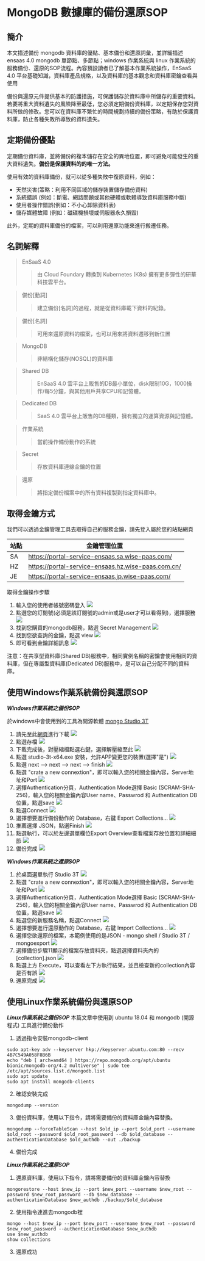MongoDB 數據庫的備份還原SOP
==========================================

簡介
------------------------------------------
本文描述備份 mongodb 資料庫的優點、基本備份和還原詞彙，並詳細描述 ensaas 4.0 mongodb 單節點、多節點；windows 作業系統與 linux 作業系統的服務備份、還原的SOP流程。內容預設讀者已了解基本作業系統操作，EnSaaS 4.0 平台基礎知識，資料庫產品規格，以及資料庫的基本觀念和資料庫密鑰查看與使用

備份與還原元件提供基本的防護措施，可保護儲存於資料庫中所儲存的重要資料。若要將重大資料遺失的風險降至最低，您必須定期備份資料庫，以定期保存您對資料所做的修改。您可以在資料庫不繁忙的時間規劃持續的備份策略，有助於保護資料庫，防止各種失敗所導致的資料遺失。

定期備份優點
------------------------------------------
定期備份資料庫，並將備份的複本儲存在安全的異地位置，即可避免可能發生的重大資料遺失。**備份是保護資料的的唯一方法。**

使用有效的資料庫備份，就可以從多種失敗中復原資料，例如：
* 天然災害(策略：利用不同區域的儲存裝置儲存備份資料)
* 系統錯誤 (例如：斷電、網路問題或其他硬體或軟體導致資料庫服務中斷)
* 使用者操作錯誤(例如：不小心卸除資料表)
* 儲存媒體故障 (例如：磁碟機損壞或伺服器永久損毀)

此外，定期的資料庫備份的檔案，可以利用還原功能來進行搬遷任務。

名詞解釋
------------------------------------------
> EnSaaS 4.0 
>> 由 Cloud Foundary 轉換到 Kubernetes (K8s) 擁有更多彈性的研華科技雲平台。

> 備份[動詞]
>> 建立備份[名詞]的過程，就是從資料庫載下資料的紀錄。

> 備份[名詞]
>> 可用來還原資料的檔案，也可以用來將資料遷移到新位置

> MongoDB
>> 非結構化儲存(NOSQL)的資料庫

> Shared DB
>> EnSaaS 4.0 雲平台上販售的DB最小單位，disk限制10G，1000操作/每5分鐘，與其他用戶共享CPU和記憶體。

> Dedicated DB
>> SaaS 4.0 雲平台上販售的DB種類，擁有獨立的運算資源與記憶體。

> 作業系統
>> 當前操作備份動作的系統

> Secret 
>> 存放資料庫連線金鑰的位置

> 還原
>> 將指定備份檔案中的所有資料複製到指定資料庫中。

取得金鑰方式
-------------------------------------------------------------------------------
我們可以透過金鑰管理工具去取得自己的服務金鑰，請先登入屬於您的站點網頁

| 站點 | 金鑰管理位置 | 
| --- | --- |
| SA | https://portal-service-ensaas.sa.wise-paas.com/ |
| HZ | https://portal-service-ensaas.hz.wise-paas.com.cn/ |
| JE | https://portal-service-ensaas.jp.wise-paas.com/ |

取得金鑰操作步驟
1. 輸入您的使用者帳號密碼登入
![](../uploads/images/MongoDB/1-1.jpg)
2. 點選您的訂閱號(必須是該訂閱號的admin或是user才可以看得到)，選擇服務
![](../uploads/images/MongoDB/1-2.jpg)
3. 找到您購買的mongodb服務，點選 Secret Management
![](../uploads/images/MongoDB/1-3.jpg)
4. 找到您欲查詢的金鑰，點選 view
![](../uploads/images/MongoDB/1-4.jpg)
5. 即可看到金鑰詳細訊息
![](../uploads/images/MongoDB/1-5.jpg)

注意：在共享型資料庫(Shared DB)服務中，相同實例名稱的密鑰會使用相同的資料庫，但在專屬型資料庫(Dedicated DB)服務中，是可以自己分配不同的資料庫。 

使用Windows作業系統備份與還原SOP
-------------------------------------------------------------------------------
***Windows作業系統之備份SOP***

於windows中會使用到的工具為開源軟體 [mongo Studio 3T](https://studio3t.com/)
1. 請先至此[網頁](https://studio3t.com/download-thank-you/?OS=win64)進行下載
![](../uploads/images/MongoDB/2-1.jpg)
2. 點選存檔
![](../uploads/images/MongoDB/2-2.jpg)
3. 下載完成後，對壓縮檔點選右鍵，選擇解壓縮至此
![](../uploads/images/MongoDB/2-3.jpg)
4. 點選 studio-3t-x64.exe 安裝，允許APP變更您的裝置(選擇"是")
![](../uploads/images/MongoDB/2-4.jpg)
5. 點選 next --> next --> next --> finish
![](../uploads/images/MongoDB/2-5.jpg)
6. 點選 "crate a new connextion"，即可以輸入您的相關金鑰內容，Server地址和Port
![](../uploads/images/MongoDB/2-6.jpg)
7. 選擇Authentication分頁，Authentication Mode選擇 Basic (SCRAM-SHA-256)，輸入您的相關金鑰內容User name、Passwrod 和 Authentication DB位置，點選save
![](../uploads/images/MongoDB/2-7.jpg)
8. 點選Connect
![](../uploads/images/MongoDB/2-8.jpg)
9. 選擇想要進行備份動作的 Database，右鍵 Export Collections...
![](../uploads/images/MongoDB/2-9.jpg)
10. 推薦選擇 JSON，點選Finish
![](../uploads/images/MongoDB/2-10.jpg)
11. 點選執行，可以於左邊選單欄位Export Overview查看檔案存放位置和詳細細節
![](../uploads/images/MongoDB/2-11.jpg)
12. 備份完成
![](../uploads/images/MongoDB/2-12.jpg)

***Windows作業系統之還原SOP***
1. 於桌面選單執行 Studio 3T
![](../uploads/images/MongoDB/3-1.jpg)
2. 點選 "crate a new connextion"，即可以輸入您的相關金鑰內容，Server地址和Port
![](../uploads/images/MongoDB/3-2.jpg)
3. 選擇Authentication分頁，Authentication Mode選擇 Basic (SCRAM-SHA-256)，輸入您的相關金鑰內容User name、Passwrod 和 Authentication DB位置，點選save
![](../uploads/images/MongoDB/3-3.jpg)
4. 點選您的新服務名稱，點選Connect
![](../uploads/images/MongoDB/3-4.jpg)
5. 選擇想要進行還原動作的 Database，右鍵 Import Collections...
![](../uploads/images/MongoDB/3-5.jpg)
6. 選擇您欲還原的檔案，本範例使用的是JSON - mongo shell / Studio 3T / mongoexport
![](../uploads/images/MongoDB/3-6.jpg)
7. 選擇備份步驟11顯示的檔案存放資料夾，點選選擇資料夾內的 [collection].json
![](../uploads/images/MongoDB/3-7.jpg)
8. 點選上方 Execute，可以查看左下方執行結果，並且檢查新的collection內容是否有誤
![](../uploads/images/MongoDB/3-8.jpg)
9. 還原完成
![](../uploads/images/MongoDB/3-9.jpg)

使用Linux作業系統備份與還原SOP
-------------------------------------------------------------------------------

***Linux作業系統之備份SOP***
本篇文章中使用到 ubuntu 18.04 和 mongodb (開源程式) 工具進行備份動作

1. 透過指令安裝mongodb-client
```
sudo apt-key adv --keyserver hkp://keyserver.ubuntu.com:80 --recv 4B7C549A058F8B6B
echo "deb [ arch=amd64 ] https://repo.mongodb.org/apt/ubuntu bionic/mongodb-org/4.2 multiverse" | sudo tee /etc/apt/sources.list.d/mongodb.list
sudo apt update
sudo apt install mongodb-clients
```
2. 確認安裝完成
```
mongodump --version
```
3. 備份資料庫，使用以下指令，請將需要備份的資料庫金鑰內容替換。
```
mongodump --forceTableScan --host $old_ip --port $old_port --username $old_root --password $old_root_password --db $old_database --authenticationDatabase $old_authdb --out ./backup
```
4. 備份完成

***Linux作業系統之還原SOP***

1. 還原資料庫，使用以下指令，請將需要備份的資料庫金鑰內容替換
```
mongorestore --host $new_ip --port $new_port --username $new_root --password $new_root_password --db $new_database --authenticationDatabase $new_authdb ./backup/$old_database
```
2. 使用指令連進去mongodb裡
```
mongo --host $new_ip --port $new_port --username $new_root --password $new_root_password --authenticationDatabase $new_authdb
use $new_authdb
show collections
```
3. 還原成功
